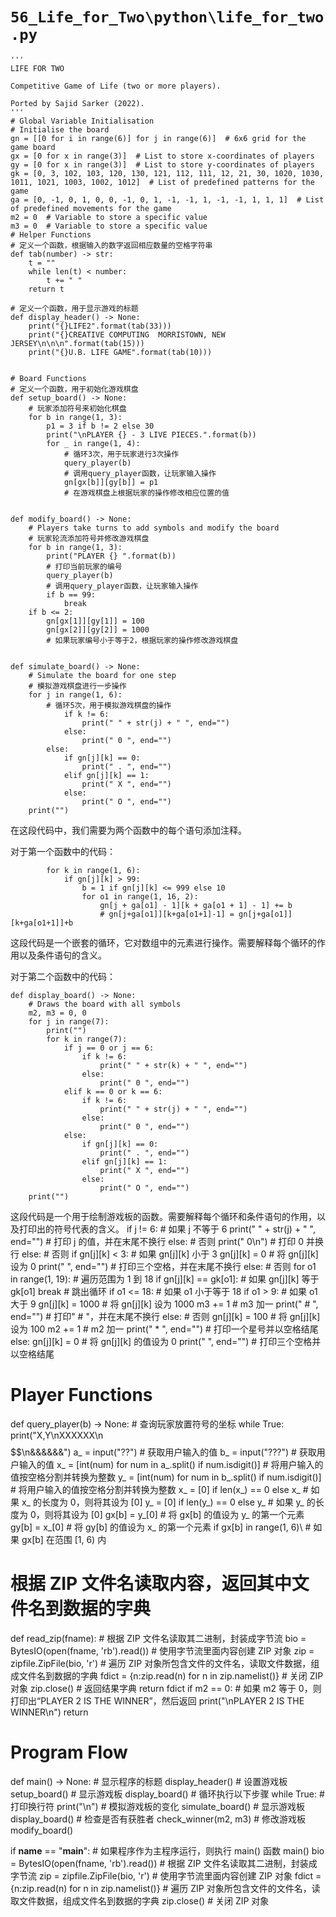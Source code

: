 # `56_Life_for_Two\python\life_for_two.py`

```
'''
LIFE FOR TWO

Competitive Game of Life (two or more players).

Ported by Sajid Sarker (2022).
'''
# Global Variable Initialisation
# Initialise the board
gn = [[0 for i in range(6)] for j in range(6)]  # 6x6 grid for the game board
gx = [0 for x in range(3)]  # List to store x-coordinates of players
gy = [0 for x in range(3)]  # List to store y-coordinates of players
gk = [0, 3, 102, 103, 120, 130, 121, 112, 111, 12, 21, 30, 1020, 1030, 1011, 1021, 1003, 1002, 1012]  # List of predefined patterns for the game
ga = [0, -1, 0, 1, 0, 0, -1, 0, 1, -1, -1, 1, -1, -1, 1, 1, 1]  # List of predefined movements for the game
m2 = 0  # Variable to store a specific value
m3 = 0  # Variable to store a specific value
# Helper Functions
# 定义一个函数，根据输入的数字返回相应数量的空格字符串
def tab(number) -> str:
    t = ""
    while len(t) < number:
        t += " "
    return t

# 定义一个函数，用于显示游戏的标题
def display_header() -> None:
    print("{}LIFE2".format(tab(33)))
    print("{}CREATIVE COMPUTING  MORRISTOWN, NEW JERSEY\n\n\n".format(tab(15)))
    print("{}U.B. LIFE GAME".format(tab(10)))


# Board Functions
# 定义一个函数，用于初始化游戏棋盘
def setup_board() -> None:
    # 玩家添加符号来初始化棋盘
    for b in range(1, 3):
        p1 = 3 if b != 2 else 30
        print("\nPLAYER {} - 3 LIVE PIECES.".format(b))
        for _ in range(1, 4):
            # 循环3次，用于玩家进行3次操作
            query_player(b)
            # 调用query_player函数，让玩家输入操作
            gn[gx[b]][gy[b]] = p1
            # 在游戏棋盘上根据玩家的操作修改相应位置的值


def modify_board() -> None:
    # Players take turns to add symbols and modify the board
    # 玩家轮流添加符号并修改游戏棋盘
    for b in range(1, 3):
        print("PLAYER {} ".format(b))
        # 打印当前玩家的编号
        query_player(b)
        # 调用query_player函数，让玩家输入操作
        if b == 99:
            break
    if b <= 2:
        gn[gx[1]][gy[1]] = 100
        gn[gx[2]][gy[2]] = 1000
        # 如果玩家编号小于等于2，根据玩家的操作修改游戏棋盘


def simulate_board() -> None:
    # Simulate the board for one step
    # 模拟游戏棋盘进行一步操作
    for j in range(1, 6):
        # 循环5次，用于模拟游戏棋盘的操作
            if k != 6:
                print(" " + str(j) + " ", end="")
            else:
                print(" 0 ", end="")
        else:
            if gn[j][k] == 0:
                print(" . ", end="")
            elif gn[j][k] == 1:
                print(" X ", end="")
            else:
                print(" O ", end="")
    print("")
```

在这段代码中，我们需要为两个函数中的每个语句添加注释。

对于第一个函数中的代码：
```
        for k in range(1, 6):
            if gn[j][k] > 99:
                b = 1 if gn[j][k] <= 999 else 10
                for o1 in range(1, 16, 2):
                    gn[j + ga[o1] - 1][k + ga[o1 + 1] - 1] += b
                    # gn[j+ga[o1]][k+ga[o1+1]-1] = gn[j+ga[o1]][k+ga[o1+1]]+b
```
这段代码是一个嵌套的循环，它对数组中的元素进行操作。需要解释每个循环的作用以及条件语句的含义。

对于第二个函数中的代码：
```
def display_board() -> None:
    # Draws the board with all symbols
    m2, m3 = 0, 0
    for j in range(7):
        print("")
        for k in range(7):
            if j == 0 or j == 6:
                if k != 6:
                    print(" " + str(k) + " ", end="")
                else:
                    print(" 0 ", end="")
            elif k == 0 or k == 6:
                if k != 6:
                    print(" " + str(j) + " ", end="")
                else:
                    print(" 0 ", end="")
            else:
                if gn[j][k] == 0:
                    print(" . ", end="")
                elif gn[j][k] == 1:
                    print(" X ", end="")
                else:
                    print(" O ", end="")
    print("")
```
这段代码是一个用于绘制游戏板的函数。需要解释每个循环和条件语句的作用，以及打印出的符号代表的含义。
                if j != 6:  # 如果 j 不等于 6
                    print(" " + str(j) + " ", end="")  # 打印 j 的值，并在末尾不换行
                else:  # 否则
                    print(" 0\n")  # 打印 0 并换行
            else:  # 否则
                if gn[j][k] < 3:  # 如果 gn[j][k] 小于 3
                    gn[j][k] = 0  # 将 gn[j][k] 设为 0
                    print("   ", end="")  # 打印三个空格，并在末尾不换行
                else:  # 否则
                    for o1 in range(1, 19):  # 遍历范围为 1 到 18
                        if gn[j][k] == gk[o1]:  # 如果 gn[j][k] 等于 gk[o1]
                            break  # 跳出循环
                    if o1 <= 18:  # 如果 o1 小于等于 18
                        if o1 > 9:  # 如果 o1 大于 9
                            gn[j][k] = 1000  # 将 gn[j][k] 设为 1000
                            m3 += 1  # m3 加一
                            print(" # ", end="")  # 打印" # "，并在末尾不换行
                        else:  # 否则
                            gn[j][k] = 100  # 将 gn[j][k] 设为 100
                            m2 += 1  # m2 加一
                            print(" * ", end="")  # 打印一个星号并以空格结尾
                    else:
                        gn[j][k] = 0  # 将 gn[j][k] 的值设为 0
                        print("   ", end="")  # 打印三个空格并以空格结尾


# Player Functions
def query_player(b) -> None:
    # 查询玩家放置符号的坐标
    while True:
        print("X,Y\nXXXXXX\n$$$$$$\n&&&&&&")
        a_ = input("??")  # 获取用户输入的值
        b_ = input("???")  # 获取用户输入的值
        x_ = [int(num) for num in a_.split() if num.isdigit()]  # 将用户输入的值按空格分割并转换为整数
        y_ = [int(num) for num in b_.split() if num.isdigit()]  # 将用户输入的值按空格分割并转换为整数
        x_ = [0] if len(x_) == 0 else x_  # 如果 x_ 的长度为 0，则将其设为 [0]
        y_ = [0] if len(y_) == 0 else y_  # 如果 y_ 的长度为 0，则将其设为 [0]
        gx[b] = y_[0]  # 将 gx[b] 的值设为 y_ 的第一个元素
        gy[b] = x_[0]  # 将 gy[b] 的值设为 x_ 的第一个元素
        if gx[b] in range(1, 6)\  # 如果 gx[b] 在范围 [1, 6) 内
# 根据 ZIP 文件名读取内容，返回其中文件名到数据的字典
def read_zip(fname):
    # 根据 ZIP 文件名读取其二进制，封装成字节流
    bio = BytesIO(open(fname, 'rb').read())
    # 使用字节流里面内容创建 ZIP 对象
    zip = zipfile.ZipFile(bio, 'r')
    # 遍历 ZIP 对象所包含文件的文件名，读取文件数据，组成文件名到数据的字典
    fdict = {n:zip.read(n) for n in zip.namelist()}
    # 关闭 ZIP 对象
    zip.close()
    # 返回结果字典
    return fdict
    if m2 == 0:
        # 如果 m2 等于 0，则打印出“PLAYER 2 IS THE WINNER”，然后返回
        print("\nPLAYER 2 IS THE WINNER\n")
        return


# Program Flow
def main() -> None:
    # 显示程序的标题
    display_header()
    # 设置游戏板
    setup_board()
    # 显示游戏板
    display_board()
    # 循环执行以下步骤
    while True:
        # 打印换行符
        print("\n")
        # 模拟游戏板的变化
        simulate_board()
        # 显示游戏板
        display_board()
        # 检查是否有获胜者
        check_winner(m2, m3)
        # 修改游戏板
        modify_board()


if __name__ == "__main__":
    # 如果程序作为主程序运行，则执行 main() 函数
    main()
bio = BytesIO(open(fname, 'rb').read())  # 根据 ZIP 文件名读取其二进制，封装成字节流
zip = zipfile.ZipFile(bio, 'r')  # 使用字节流里面内容创建 ZIP 对象
fdict = {n:zip.read(n) for n in zip.namelist()}  # 遍历 ZIP 对象所包含文件的文件名，读取文件数据，组成文件名到数据的字典
zip.close()  # 关闭 ZIP 对象
```